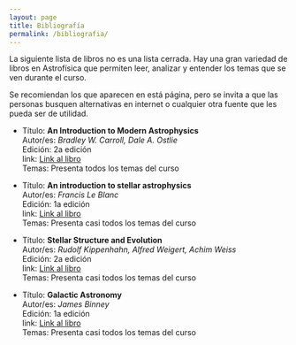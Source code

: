 ```yaml
---
layout: page
title: Bibliografía
permalink: /bibliografia/
---
```


La siguiente lista de libros no es una lista cerrada. Hay una gran variedad de libros
en Astrofísica que permiten leer, analizar y entender los temas que se ven durante el curso.

Se recomiendan los que aparecen en está página, pero se invita a que las personas busquen alternativas
en internet o cualquier otra fuente que les pueda ser de utilidad.


- Título: **An Introduction to Modern Astrophysics**<br>
  Autor/es: *Bradley W. Carroll, Dale A. Ostlie*<br>
  Edición: 2a edición<br>
  link: [Link al libro](https://www.amazon.com/b/?_encoding=UTF8&node=21439846011&pd_rd_w=EW9eP&content-id=amzn1.sym.e904788f-5c71-4e08-b2c9-f4eeafae61e0&pf_rd_p=e904788f-5c71-4e08-b2c9-f4eeafae61e0&pf_rd_r=GRZHJZ9E2PNH17HY3DB7&pd_rd_wg=hzFZ9&pd_rd_r=e0ccf475-c83b-41a4-9256-e9ee3aeec664)<br>
  Temas: Presenta todos los temas del curso

- Título: **An introduction to stellar astrophysics**<br>
  Autor/es: *Francis Le Blanc*<br>
  Edición: 1a edición<br>
  link: [Link al libro](https://www.amazon.com/Introduction-Stellar-Astrophysics-Francis-LeBlanc/dp/0470699566/ref=sr_1_4?crid=36L8WQ3ZYUH9V&dib=eyJ2IjoiMSJ9.-K5Wvj3pXzIlAKKKwV1R1QZrl_E6qALU92Ke3gfHiYzGjHj071QN20LucGBJIEps.ERFRjAPA7ssjDXTt6MlgVXGfGQ0ShudMQ4xkql-pfg0&dib_tag=se&keywords=an+introduction+to+modern+stellar+astrophysics&qid=1743619257&sprefix=an+introduction+to+stellar+astr%2Caps%2C163&sr=8-4)<br>
  Temas: Presenta casi todos los temas del curso
  
- Título: **Stellar Structure and Evolution**<br>
  Autor/es: *Rudolf Kippenhahn, Alfred Weigert, Achim Weiss*<br>
  Edición: 2a edición<br>
  link: [Link al libro](https://www.amazon.com/Stellar-Structure-Evolution-Astronomy-Astrophysics/dp/3642302556/ref=sr_1_1?crid=30V4C25FUDG9L&dib=eyJ2IjoiMSJ9.D2aizlJA0CTB0bo2BhdAVgOX4YkEOeCpnhTjS0yHDinGjHj071QN20LucGBJIEps.UAY__k5POq2kF2-DKjVu6uuVEN46E6qpj7u4q9mH6V8&dib_tag=se&keywords=stellar+structure+and+evolution+kippenhahn&qid=1743619365&sprefix=Stellar+Structure+and+Evolution%2Caps%2C172&sr=8-1)<br>
  Temas: Presenta casi todos los temas del curso

- Título: **Galactic Astronomy**<br>
  Autor/es: *James Binney*<br>
  Edición: 1a edición<br>
  link: [Link al libro](https://www.amazon.com/Galactic-Astronomy-Princeton-Astrophysics-Binney/dp/0691025657/ref=sr_1_1?crid=2FX8G5UKFZ09U&dib=eyJ2IjoiMSJ9.ct-BgubJlEelIUN7NAHccIs4Gh_cWoNxn4dsye5KToGz1mLRem1_zFr9qyJLoEMrEPLY6cv2eSazgY3CJQqdQPf-m3V5OfFPsaFxb0if8F9llyQ0tUBEgYNTB6aWxPGwvFXiMnPpJ4FIobL8O_G633Vgc9Fh1BJjLqLve1jSUAUVPdw3gMIEq7XE13Xz21fL_oz8xBzDWeR6xpSeyHKnGhUFcVX47jiXNao4_E8t23Q.RriJZCJb-ieVOgigQJptza_2lTjVKxFaXd-ZWulGxD0&dib_tag=se&keywords=Galactic+Astronomy&qid=1743619480&sprefix=galactic+astronomy%2Caps%2C188&sr=8-1)<br>
  Temas: Presenta casi todos los temas del curso



